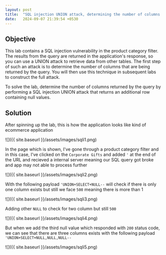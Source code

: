 ```yaml
---
layout: post
title:  "SQL injection UNION attack, determining the number of columns returned by the query"
date:   2024-09-07 21:39:54 +0530
---
```


## Objective 

This lab contains a SQL injection vulnerability in the product category filter. The results from the query are returned in the application's response, so you can use a UNION attack to retrieve data from other tables. The first step of such an attack is to determine the number of columns that are being returned by the query. You will then use this technique in subsequent labs to construct the full attack.

To solve the lab, determine the number of columns returned by the query by performing a SQL injection UNION attack that returns an additional row containing null values.

## Solution 

After spinning up the lab, this is how the application looks like kind of ecommerce application 

![]({{ site.baseurl }}/assets/images/sqli1.png)

In the page which is shown, I've gone through a product category filter and in this case, I've clicked on the `Corporate Gifts` and added `'` at the end of the URL and recieved a internal server meaning our SQL query got broke and app may not able to process further 

![]({{ site.baseurl }}/assets/images/sqli2.png)

With the following payload `'UNION+SELECT+NULL--` will check if there is only one column exists but still we face `500` meaning there is more than 1

![]({{ site.baseurl }}/assets/images/sqli3.png)

Adding other `NULL` to check for two column but still `500`

![]({{ site.baseurl }}/assets/images/sqli4.png)

But when we add the third null value which responded with `200` status code, we can see that there are three columns exists with the following payload `'UNION+SELECT+NULL,NULL,NULL--` 

![]({{ site.baseurl }}/assets/images/sqli5.png)